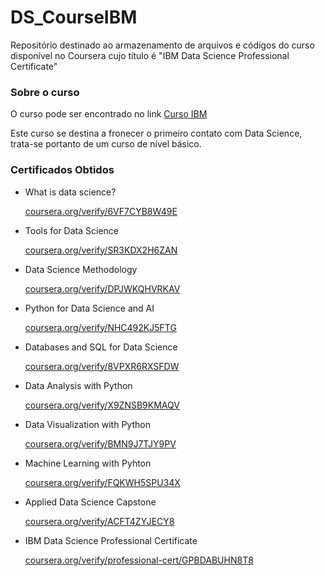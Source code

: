 <h1>DS_CourseIBM</h1>
Repositório destinado ao armazenamento de arquivos e códigos do curso disponível no Coursera cujo título é "IBM Data Science Professional Certificate"

<h3>Sobre o curso</h3>
<p>O curso pode ser encontrado no link <a href="https://www.coursera.org/professional-certificates/ibm-data-science">Curso IBM</a></p>
<p>Este curso se destina a fronecer o primeiro contato com Data Science, trata-se portanto de um curso de nível básico.</p>

<h3>Certificados Obtidos</h3>

<ul>
    <li>
        <p>What is data science?</p>
        <p><a href="https://www.coursera.org/verify/6VF7CYB8W49E">coursera.org/verify/6VF7CYB8W49E</a></p>
    </li>
    <li>
        <p>Tools for Data Science</p>
        <p><a href="https://www.coursera.org/verify/SR3KDX2H6ZAN">coursera.org/verify/SR3KDX2H6ZAN</a></p>
    </li>
    <li>
        <p>Data Science Methodology</p>
        <p><a href="https://www.coursera.org/verify/DPJWKQHVRKAV">coursera.org/verify/DPJWKQHVRKAV</a></p>
    </li>
    <li>
        <p>Python for Data Science and AI</p>
        <p><a href="https://www.coursera.org/verify/NHC492KJ5FTG">coursera.org/verify/NHC492KJ5FTG</a></p>
    </li>
    <li>
        <p>Databases and SQL for Data Science</p>
        <p><a href="https://www.coursera.org/verify/8VPXR6RXSFDW">coursera.org/verify/8VPXR6RXSFDW</a></p>
    </li>
    <li>
        <p>Data Analysis with Python</p>
        <p><a href="https://www.coursera.org/verify/X9ZNSB9KMAQV">coursera.org/verify/X9ZNSB9KMAQV</a></p>
    </li>
    <li>
        <p>Data Visualization with Python</p>
        <p><a href="https://www.coursera.org/verify/BMN9J7TJY9PV">coursera.org/verify/BMN9J7TJY9PV</a></p>
    </li>
    <li>
        <p>Machine Learning with Pyhton</p>
        <p><a href="https://www.coursera.org/verify/FQKWH5SPU34X">coursera.org/verify/FQKWH5SPU34X</a></p>
    </li>
    <li>
        <p>Applied Data Science Capstone</p>
        <p><a href="https://www.coursera.org/verify/ACFT4ZYJECY8">coursera.org/verify/ACFT4ZYJECY8</a></p>
    </li>
    <li>
        <p>IBM Data Science Professional Certificate</p>
        <p><a href="https://www.coursera.org/verify/professional-cert/GPBDABUHN8T8">coursera.org/verify/professional-cert/GPBDABUHN8T8</a></p>
    </li>
</ul>
